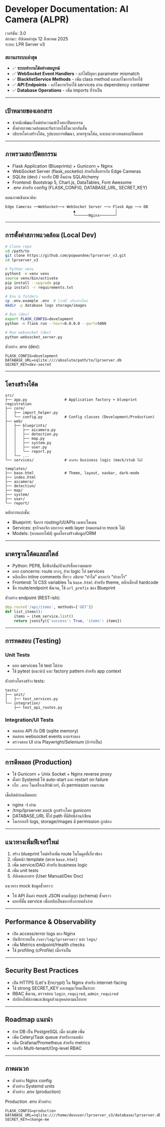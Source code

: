 # Developer Documentation: AI Camera (ALPR)

เวอร์ชัน: 3.0  
สถานะ: อัปเดตล่าสุด 12 สิงหาคม 2025  
ระบบ: LPR Server v3 

### สถานะระบบล่าสุด
- ✅ **ระบบทำงานได้อย่างสมบูรณ์**
- ✅ **WebSocket Event Handlers** - แก้ไขปัญหา parameter mismatch
- ✅ **BlacklistService Methods** - เพิ่ม class method และแก้ไขการเรียกใช้
- ✅ **API Endpoints** - แก้ไขการเรียกใช้ services ผ่าน dependency container
- ✅ **Database Operations** - เพิ่ม imports ที่จำเป็น

---

## เป้าหมายของเอกสาร
- ช่วยนักพัฒนาใหม่ทำความเข้าใจสถาปัตยกรรม
- ตั้งค่าสภาพแวดล้อมและรันระบบได้ในเวลาอันสั้น
- อธิบายโครงสร้างโค้ด, รูปแบบการพัฒนา, มาตรฐานโค้ด, และแนวทางทดสอบ/ดีพลอย

---

## ภาพรวมสถาปัตยกรรม
- Flask Application (Blueprints) + Gunicorn + Nginx
- WebSocket Server (flask_socketio) สำหรับสื่อสารกับ Edge Cameras
- SQLite (dev) / รองรับ DB อื่นผ่าน SQLAlchemy
- Frontend: Bootstrap 5, Chart.js, DataTables, Font Awesome
- .env สำหรับ config (FLASK_CONFIG, DATABASE_URL, SECRET_KEY)

แผนภาพเชิงแนวคิด:
```
Edge Cameras ──WebSocket──> WebSocket Server ──> Flask App ──> DB
                               ▲                  │
                               └──────Nginx───────┘
```

---

## การตั้งค่าสภาพแวดล้อม (Local Dev)
```bash
# Clone repo
cd /path/to
git clone https://github.com/popwandee/lprserver_v3.git
cd lprserver_v3

# Python venv
python3 -m venv venv
source venv/bin/activate
pip install --upgrade pip
pip install -r requirements.txt

# Env & folders
cp .env.example .env  # (ถ้ามี) หรือสร้างใหม่
mkdir -p database logs storage/images

# Run (dev)
export FLASK_CONFIG=development
python -m flask run --host=0.0.0.0 --port=5000

# Run websocket (dev)
python websocket_server.py
```

ตัวอย่าง .env (dev):
```env
FLASK_CONFIG=development
DATABASE_URL=sqlite:////absolute/path/to/lprserver.db
SECRET_KEY=dev-secret
```

---

## โครงสร้างโค้ด
```
src/
├── app.py                 # Application factory + blueprint registration
├── core/
│   ├── import_helper.py
│   └── config.py          # Config classes (Development/Production)
├── web/
│   ├── blueprints/
│   │   ├── aicamera.py
│   │   ├── detection.py
│   │   ├── map.py
│   │   ├── system.py
│   │   ├── user.py
│   │   └── report.py
│   └── ...
└── services/              # สำหรับ business logic (mock/stub ได้)

templates/
├── base.html              # Theme, layout, navbar, dark-mode
├── index.html
├── aicamera/
├── detection/
├── map/
├── system/
├── user/
└── report/
```

หลักการแบ่งชั้น:
- Blueprint: จัดการ routing/UI/APIs เฉพาะโดเมน
- Services: ธุรกิจลอจิก แยกจาก web layer (ทดแทนด้วย mock ได้)
- Models: (หากแยกไฟล์) ดูแลโครงสร้างข้อมูล/ORM

---

## มาตรฐานโค้ดและสไตล์
- Python: PEP8, ชื่อฟังก์ชัน/ตัวแปรสื่อความหมาย
- แยก concerns: route บางๆ, ย้าย logic ไป services
- หลีกเลี่ยง inline comments ที่ยาว: อธิบาย “ทำไม” มากกว่า “ทำอะไร”
- Frontend: ใช้ CSS variables ใน `base.html` สำหรับ theme, หลีกเลี่ยงสี hardcode
- ชื่อ route/endpoint ชัดเจน, ใช้ `url_prefix` ของ Blueprint

ตัวอย่าง endpoint (REST-ish):
```python
@bp.route('/api/items', methods=['GET'])
def list_items():
    items = item_service.list()
    return jsonify({'success': True, 'items': items})
```

---

## การทดสอบ (Testing)
### Unit Tests
- แยก services ให้ test ได้ง่าย
- ใช้ pytest (แนะนำ) และ factory pattern สำหรับ app context

ตัวอย่างโครงสร้าง tests:
```
tests/
├── unit/
│   ├── test_services.py
└── integration/
    ├── test_api_routes.py
```

### Integration/UI Tests
- ทดสอบ API กับ DB (sqlite memory)
- ทดสอบ websocket events แบบจำลอง
- ตรวจสอบ UI ผ่าน Playwright/Selenium (ถ้าจำเป็น)

---

## การดีพลอย (Production)
- ใช้ Gunicorn + Unix Socket + Nginx reverse proxy
- ตั้งค่า Systemd ให้ auto-start และ restart on failure
- เก็บ `.env` ในเครื่องเซิร์ฟเวอร์, ตั้ง permission เหมาะสม

เช็คลิสต์ก่อนดีพลอย:
- nginx -t ผ่าน
- /tmp/lprserver.sock ถูกสร้างโดย gunicorn
- DATABASE_URL ชี้ไป path ที่มีสิทธิ์อ่าน/เขียน
- ไดเรกทอรี logs, storage/images มี permission ถูกต้อง

---

## แนวทางเพิ่มฟีเจอร์ใหม่
1) สร้าง blueprint ใหม่หรือเพิ่ม route ในโมดูลที่เกี่ยวข้อง  
2) เพิ่มหน้า template (ขยาย `base.html`)  
3) เพิ่ม service/DAO สำหรับ business logic  
4) เพิ่ม unit tests  
5) อัปเดตเอกสาร (User Manual/Dev Doc)

แนวทาง mock ข้อมูลชั่วคราว:
- ให้ API คืนค่า mock JSON ตามสัญญา (schema) ชั่วคราว
- แยกที่ชั้น service เพื่อสลับเป็นของจริงภายหลังง่าย

---

## Performance & Observability
- เปิด access/error logs ของ Nginx
- บันทึกระบบใน `/var/log/lprserver/` และ `logs/`
- เพิ่ม Metrics endpoint/Health checks
- ใช้ profiling (cProfile) เมื่อจำเป็น

---

## Security Best Practices
- เปิด HTTPS (Let's Encrypt) ใน Nginx สำหรับ internet-facing
- ใช้ strong SECRET_KEY และหมุนเวียนเป็นระยะ
- RBAC ชัดเจน, ตรวจสอบ `login_required`, `admin_required`
- ปกป้องไฟล์ภาพและข้อมูลส่วนบุคคลตามนโยบาย

---

## Roadmap แนะนำ
- ย้าย DB เป็น PostgreSQL เมื่อ scale เพิ่ม
- เพิ่ม Celery/Task queue สำหรับงานหนัก
- เพิ่ม Grafana/Prometheus สำหรับ metrics
- รองรับ Multi-tenant/Org-level RBAC

---

## ภาคผนวก
- ตัวอย่าง Nginx config
- ตัวอย่าง Systemd units
- ตัวอย่าง .env (production)

Production .env ตัวอย่าง:
```env
FLASK_CONFIG=production
DATABASE_URL=sqlite:////home/devuser/lprserver_v3/database/lprserver.db
SECRET_KEY=change-me
```
